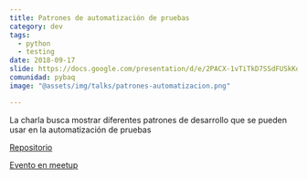 ```yaml
---
title: Patrones de automatización de pruebas
category: dev
tags:
  - python
  - testing
date: 2018-09-17
slide: https://docs.google.com/presentation/d/e/2PACX-1vTiTkD7SSdFUSkKqSwsWQD7yZ4WOnfgKjpnKrGLy4ZqOgCoSgtfBO9qvx8xN9dw7EWGsRR2uwK6igrN/embed?start=false&loop=false&delayms=3000
comunidad: pybaq
image: "@assets/img/talks/patrones-automatizacion.png"

---
```


La charla busca mostrar diferentes patrones de desarrollo que se pueden usar en la automatización de pruebas

[Repositorio](https://github.com/Scot3004/selenium_python)

[Evento en meetup](https://www.meetup.com/es-ES/pythonbaq/events/254570423/)
